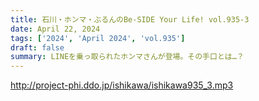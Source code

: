 ```yaml
---
title: 石川・ホンマ・ぶるんのBe-SIDE Your Life! vol.935-3
date: April 22, 2024
tags: ['2024', 'April 2024', 'vol.935']
draft: false
summary: LINEを乗っ取られたホンマさんが登場。その手口とは…？
---
```


http://project-phi.ddo.jp/ishikawa/ishikawa935_3.mp3